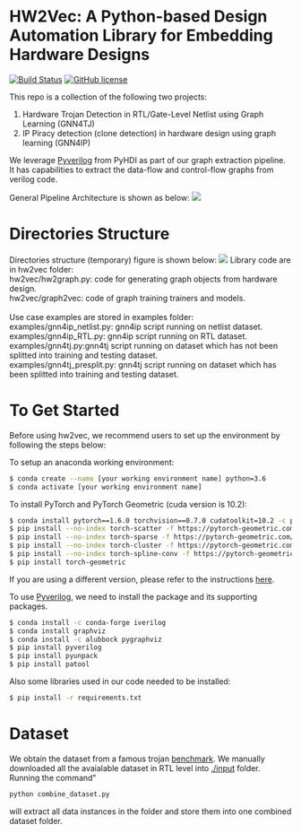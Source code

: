 # HW2Vec: A Python-based Design Automation Library for Embedding Hardware Designs
[![Build Status](https://travis-ci.com/louisccc/hw2vec.svg?branch=master)](https://travis-ci.com/github/louisccc/hw2vec) [![GitHub license](https://img.shields.io/github/license/Sujit-O/pykg2vec.svg)](https://github.com/Sujit-O/pykg2vec/blob/master/LICENSE)

This repo is a collection of the following two projects:
1. Hardware Trojan Detection in RTL/Gate-Level Netlist using Graph Learning (GNN4TJ)
2. IP Piracy detection (clone detection) in hardware design using graph learning (GNN4IP)

We leverage [Pyverilog](https://github.com/PyHDI/Pyverilog) from PyHDI as part of our graph extraction pipeline. It has capabilities to extract the data-flow and control-flow graphs from verilog code.

General Pipeline Architecture is shown as below:
![](https://github.com/louisccc/hw2vec/blob/master/figures/pipeline.png?raw=true)

# Directories Structure
Directories structure (temporary) figure is shown below:
![](https://github.com/louisccc/hw2vec/blob/master/figures/folder%20structure.png?raw=true)
Library code are in hw2vec folder:<br>
hw2vec/hw2graph.py: code for generating graph objects from hardware design.<br>
hw2vec/graph2vec: code of graph training trainers and models.<br>
<br>
Use case examples are stored in examples folder:<br>
examples/gnn4ip_netlist.py: gnn4ip script running on netlist dataset.<br>
examples/gnn4ip_RTL.py: gnn4ip script running on RTL dataset.<br>
examples/gnn4tj.py:gnn4tj script running on dataset which has not been splitted into training and testing dataset. <br>
examples/gnn4tj_presplit.py: gnn4tj script running on dataset which has been splitted into training and testing dataset. <br>




# To Get Started
Before using hw2vec, we recommend users to set up the environment by following the steps below:

To setup an anaconda working environment: 
```sh
$ conda create --name [your working environment name] python=3.6
$ conda activate [your working environment name]
```
To install PyTorch and PyTorch Geometric (cuda version is 10.2):
```sh
$ conda install pytorch==1.6.0 torchvision==0.7.0 cudatoolkit=10.2 -c pytorch
$ pip install --no-index torch-scatter -f https://pytorch-geometric.com/whl/torch-1.6.0+cu102.html
$ pip install --no-index torch-sparse -f https://pytorch-geometric.com/whl/torch-1.6.0+cu102.html
$ pip install --no-index torch-cluster -f https://pytorch-geometric.com/whl/torch-1.6.0+cu102.html
$ pip install --no-index torch-spline-conv -f https://pytorch-geometric.com/whl/torch-1.6.0+cu102.html
$ pip install torch-geometric
```
If you are using a different version, please refer to the instructions [here](https://pytorch-geometric.readthedocs.io/en/latest/notes/installation.html).

To use [Pyverilog](https://github.com/PyHDI/Pyverilog), we need to install the package and its supporting packages.
```sh
$ conda install -c conda-forge iverilog
$ conda install graphviz
$ conda install -c alubbock pygraphviz
$ pip install pyverilog
$ pip install pyunpack
$ pip install patool
```
Also some libraries used in our code needed to be installed:
```sh
$ pip install -r requirements.txt
```


# Dataset
We obtain the dataset from a famous trojan [benchmark](http://www.trust-hub.org/benchmarks/trojan). We manually downloaded all the avaialable dataset in RTL level into [./input](https://github.com/louisccc/hard_hard_graph/tree/master/input) folder. 
Running the command"
```python
python combine_dataset.py
```
will extract all data instances in the folder and store them into one combined dataset folder.
